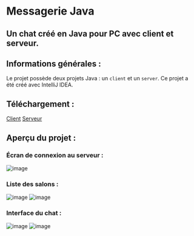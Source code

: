 # Messagerie Java
## Un chat créé en Java pour PC avec client et serveur.

## Informations générales :

Le projet possède deux projets Java : un `client` et un `server`.
Ce projet a été créé avec IntelliJ IDEA.

## Téléchargement :
[Client](https://github.com/gauthier-th/messagerie-java/releases/download/untagged-20e15be13e623855d0bd/MessagerieJavaClient.jar)
[Serveur](https://github.com/gauthier-th/messagerie-java/releases/download/untagged-20e15be13e623855d0bd/MessagerieJavaServer.jar)

## Aperçu du projet :

### Écran de connexion au serveur :
![image](https://user-images.githubusercontent.com/37781713/174124138-c52be6d3-4177-41d6-aa1c-4ea952fca61c.png)

### Liste des salons :
![image](https://user-images.githubusercontent.com/37781713/174124538-ca69712f-7b99-4783-8f79-495a0225e438.png)
![image](https://user-images.githubusercontent.com/37781713/174124645-27faf8a4-add0-4587-b317-a1648e8d4b50.png)

### Interface du chat :
![image](https://user-images.githubusercontent.com/37781713/174124827-0aade2f8-860e-4248-bdc5-0ca8732555af.png)
![image](https://user-images.githubusercontent.com/37781713/174125036-71b86bea-7e11-48d2-8788-9463d44b9e7a.png)
